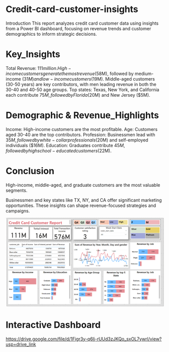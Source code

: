 # Credit-card-customer-insights
Introduction 
This report analyzes credit card customer data using insights from a Power BI dashboard, 
focusing on revenue trends and customer demographics to inform strategic decisions.
#  Key_Insights 
Total Revenue: $111 million.
High-income customers generate the most revenue ($58M), followed by medium-income ($31M) and low-income customers ($19M).
Middle-aged customers (30-50 years) are key contributors, with men leading revenue in both the 30-40 and 40-50 age groups.
Top states: Texas, New York, and California each contribute $75M, followed by Florida ($20M) and New Jersey ($5M).
# Demographic & Revenue_Highlights 
Income: High-income customers are the most profitable.
Age: Customers aged 30-40 are the top contributors.
Profession: Businessmen lead with $35M, followed by white-collar professionals ($20M) and self-employed individuals ($16M).
Education: Graduates contribute $45M, followed by high school-educated customers ($22M).
#  Conclusion 
 High-income, middle-aged, and graduate customers are the most valuable segments. 
 
 Businessmen and key states like TX, NY, and CA offer significant marketing opportunities. 
 These insights can shape revenue-focused strategies and campaigns.

![Alt Text](https://github.com/AFZALSUNSHINE/-credit-card-customer-insights/blob/main/cc%20-Screenshot%202024-11-29%20130808.png "Optional Title")

# Interactive Dashboard
https://drive.google.com/file/d/1Figr3y-q6Ij-rUUd3zJKQo_sxOL7ywrl/view?usp=drive_link

